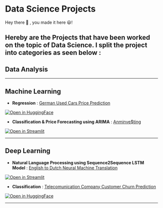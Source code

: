 # Data Science Projects

Hey there :wave: , you made it here :smiley:!

Hereby are the Projects that have been worked on the topic of Data Science. I split the project into categories as seen below :
---
## Data Analysis

---

## Machine Learning
* <b>Regression</b> : <a href="https://github.com/innoefawwaz/Data-Science-Projects/blob/main/German%20Used%20Cars%20Price%20Prediction/Used%20Cars%20Price%20Prediction%20Notebook.ipynb">German Used Cars Price Prediction</a>

[![Open in HuggingFace](https://static.streamlit.io/badges/streamlit_badge_black_white.svg)](https://huggingface.co/spaces/innoefawwaz1/P1M2_Deploy)

* <b>Classification & Price Forecasting using ARIMA</b> : <a href="https://github.com/innoefawwaz/Data-Science-Projects/blob/main/Anminve%24ting/CustomerRiskProfileClassification.ipynb">Anminve$ting</a>

[![Open in Streamlit](https://static.streamlit.io/badges/streamlit_badge_black_white.svg)](https://innoefawwaz-final-project-deploy-app-zdne2f.streamlit.app/)


---

## Deep Learning

* <b>Natural Language Processing using Sequence2Sequence LSTM Model</b> : <a href="https://github.com/innoefawwaz/Data-Science-Projects/blob/main/English%20to%20Dutch%20Neural%20Machine%20Translation/Neural%20Machine%20Translation%20Notebook.ipynb">English to Dutch Neural Machine Translation</a>

[![Open in Streamlit](https://static.streamlit.io/badges/streamlit_badge_black_white.svg)](https://innoefawwaz1-p2m2-deploy-app-ciwf05.streamlit.app/)

* <b>Classification</b> : <a href="https://github.com/innoefawwaz/Data-Science-Projects/blob/main/Telecomunication%20Company%20Customer%20Churn%20Prediction/Customer%20Churn%20Prediction%20Notebook.ipynb">Telecomunication Company Customer Churn Prediction</a>

[![Open in HuggingFace](https://static.streamlit.io/badges/streamlit_badge_black_white.svg)](https://huggingface.co/spaces/innoefawwaz1/p2m1_frontend_deployment)

---


